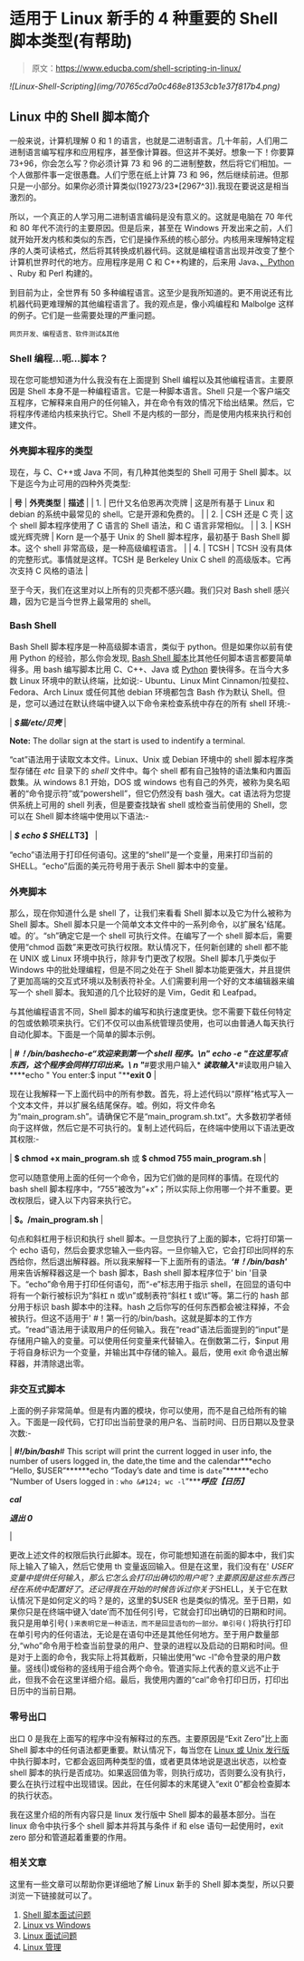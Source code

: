# 适用于 Linux 新手的 4 种重要的 Shell 脚本类型(有帮助)

> 原文：<https://www.educba.com/shell-scripting-in-linux/>

<address>![Linux-Shell-Scripting](img/70765cd7a0c468e81353cb1e37f817b4.png)



</address>

## Linux 中的 Shell 脚本简介

一般来说，计算机理解 0 和 1 的语言，也就是二进制语言。几十年前，人们用二进制语言编写程序和应用程序，甚至像计算器。但这并不美好。想象一下！你要算 73+96，你会怎么写？你必须计算 73 和 96 的二进制整数，然后将它们相加。一个人做那件事一定很愚蠢。人们宁愿在纸上计算 73 和 96，然后继续前进。但那只是一小部分。如果你必须计算类似(19273/23*[2967^3]).我现在要说这是相当激烈的。

所以，一个真正的人学习用二进制语言编码是没有意义的。这就是电脑在 70 年代和 80 年代不流行的主要原因。但是后来，甚至在 Windows 开发出来之前，人们就开始开发内核和类似的东西，它们是操作系统的核心部分。内核用来理解特定程序的人类可读格式，然后将其转换成机器代码。这就是编程语言出现并改变了整个计算机世界时代的地方。应用程序是用 C 和 C++构建的，后来用 Java、[、Python](https://www.educba.com/bash-shell-programming-with-python/ "Bash Shell Programming with Python") 、Ruby 和 Perl 构建的。

到目前为止，全世界有 50 多种编程语言。这至少是我所知道的。更不用说还有比机器代码更难理解的其他编程语言了。我的观点是，像小鸡编程和 Malbolge 这样的例子。它们是一些需要处理的严重问题。

<small>网页开发、编程语言、软件测试&其他</small>

### Shell 编程…呃…脚本？

现在您可能想知道为什么我没有在上面提到 Shell 编程以及其他编程语言。主要原因是 Shell 本身不是一种编程语言。它是一种脚本语言。Shell 只是一个客户端交互程序，它解释来自用户的任何输入，并在命令有效的情况下给出结果。然后，它将程序传递给内核来执行它。Shell 不是内核的一部分，而是使用内核来执行和创建文件。

### 外壳脚本程序的类型

现在，与 C、C++或 Java 不同，有几种其他类型的 Shell 可用于 Shell 脚本。以下是迄今为止可用的四种外壳类型:

| **号** | **外壳类型** | **描述** |
| 1. | 巴什又名伯恩再次壳牌 | 这是所有基于 Linux 和 debian 的系统中最常见的 shell。它是开源和免费的。 |
| 2. | CSH 还是 C 壳 | 这个 shell 脚本程序使用了 C 语言的 Shell 语法，和 C 语言非常相似。 |
| 3. | KSH 或光辉壳牌 | Korn 是一个基于 Unix 的 Shell 脚本程序，最初基于 Bash Shell 脚本。这个 shell 非常高级，是一种高级编程语言。 |
| 4. | TCSH | TCSH 没有具体的完整形式。事情就是这样。TCSH 是 Berkeley Unix C shell 的高级版本。它再次支持 C 风格的语法 |

至于今天，我们在这里对以上所有的贝壳都不感兴趣。我们只对 Bash shell 感兴趣，因为它是当今世界上最常用的 shell。

### Bash Shell

Bash Shell 脚本程序是一种高级脚本语言，类似于 python。但是如果你以前有使用 Python 的经验，那么你会发现, [Bash Shell 脚本](https://www.educba.com/shell-scripting-commands/)比其他任何脚本语言都要简单得多。用 bash 编写脚本比用 C、C++、Java 或 [Python](https://www.educba.com/software-development/courses/python-certification-course/ "Python Comprehensive Bundle Course") 要快得多。在当今大多数 Linux 环境中的默认终端，比如说:- Ubuntu、Linux Mint Cinnamon/拉斐拉、Fedora、Arch Linux 或任何其他 debian 环境都包含 Bash 作为默认 Shell。但是，您可以通过在默认终端中键入以下命令来检查系统中存在的所有 shell 环境:-

| ***$猫/etc/贝壳*** |

**Note:** The dollar sign at the start is used to indentify a terminal.

“cat”语法用于读取文本文件。Linux、Unix 或 Debian 环境中的 shell 脚本程序类型存储在 *etc* 目录下的 *shell* 文件中。每个 shell 都有自己独特的语法集和内置函数集。从 windows 8.1 开始，DOS 或 windows 也有自己的外壳，被称为臭名昭著的“命令提示符”或“powershell”，但它仍然没有 bash 强大。cat 语法将为您提供系统上可用的 shell 列表，但是要查找缺省 shell 或检查当前使用的 Shell，您可以在 Shell 脚本终端中使用以下语法:-

| ***$ echo $ SHELL*T3】** |

“echo”语法用于打印任何语句。这里的“shell”是一个变量，用来打印当前的 SHELL。“echo”后面的美元符号用于表示 Shell 脚本中的变量。

### 外壳脚本

那么，现在你知道什么是 shell 了，让我们来看看 Shell 脚本以及它为什么被称为 Shell 脚本。Shell 脚本只是一个简单文本文件中的一系列命令，以扩展名'结尾。嘘。的’。“sh”确定它是一个 shell 可执行文件。在编写了一个 shell 脚本后，需要使用“chmod 函数”来更改可执行权限。默认情况下，任何新创建的 shell 都不能在 UNIX 或 Linux 环境中执行，除非专门更改了权限。Shell 脚本几乎类似于 Windows 中的批处理编程，但是不同之处在于 Shell 脚本功能更强大，并且提供了更加高端的交互式环境以及制表符补全。人们需要利用一个好的文本编辑器来编写一个 shell 脚本。我知道的几个比较好的是 Vim，Gedit 和 Leafpad。

与其他编程语言不同，Shell 脚本的编写和执行速度更快。您不需要下载任何特定的包或依赖项来执行。它们不仅可以由系统管理员使用，也可以由普通人每天执行自动化脚本。下面是一个简单的脚本示例。

| ***#！/bin/bash*******echo-e“欢迎来到第一个 shell 程序。\n"*** ***echo -e "在这里写点东西，这个程序会同样打印出来。\ n "****#要求用户输入* ***读取输入****#读取用户输入****echo " You enter:$ input "******exit 0**** |

现在让我解释一下上面代码中的所有参数。首先，将上述代码以“原样”格式写入一个文本文件，并以扩展名结尾保存。嘘。例如，将文件命名为“main_program.sh”。请确保它不是“main_program.sh.txt”。大多数初学者倾向于这样做，然后它是不可执行的。复制上述代码后，在终端中使用以下语法更改其权限:-

| **$ chmod +x main_program.sh** 或 **$ chmod 755 main_program.sh** |

您可以随意使用上面的任何一个命令，因为它们做的是同样的事情。在现代的 bash shell 脚本程序中，“755”被改为“+x”；所以实际上你用哪一个并不重要。更改权限后，键入以下内容来执行它。

| **$。/main_program.sh** |

句点和斜杠用于标识和执行 shell 脚本。一旦您执行了上面的脚本，它将打印第一个 echo 语句，然后会要求您输入一些内容。一旦你输入它，它会打印出同样的东西给你，然后退出解释器。所以我来解释一下上面所有的语法。***‘#！/bin/bash'*** 用来告诉解释器这是一个 bash 脚本，Bash shell 脚本程序位于' bin '目录下。“echo”命令用于打印任何语句，而“-e”标志用于指示 shell，在回显的语句中将有一个新行被标识为“斜杠 n 或\n”或制表符“斜杠 t 或\t”等。第二行的 hash 部分用于标识 bash 脚本中的注释。hash 之后你写的任何东西都会被注释掉，不会被执行。但这不适用于' #！第一行的/bin/bash。这就是脚本的工作方式。“read”语法用于读取用户的任何输入。我在“read”语法后面提到的“input”是存储用户输入的变量。可以使用任何变量来代替输入。在倒数第二行，$input 用于将自身标识为一个变量，并输出其中存储的输入。最后，使用 exit 命令退出解释器，并清除退出零。

### 非交互式脚本

上面的例子非常简单。但是有内置的模块，你可以使用，而不是自己给所有的输入。下面是一段代码，它打印出当前登录的用户名、当前时间、日历日期以及登录次数:-

| ***#!/bin/bash***# This script will print the current logged in user info, the number of users logged in, the date,the time and the calendar***echo “Hello, $USER”******echo “Today’s date and time is `date`”******echo “Number of Users logged in : `who &#124; wc -l`”******呼应【日历】***

***cal***

***退出 0***

 |

更改上述文件的权限后执行此脚本。现在，你可能想知道在前面的脚本中，我们实际上输入了输入，然后它使用 th 变量返回输入。但是在这里，我们没有在' $USER '变量中提供任何输入，那么它怎么会打印出确切的用户呢？主要原因是这些东西已经在系统中配置好了。还记得我在开始的时候告诉过你关于$SHELL，关于它在默认情况下是如何定义的吗？是的，这里的$USER 也是类似的情况。至于日期，如果你只是在终端中键入‘date’而不加任何引号，它就会打印出确切的日期和时间。我只是用单引号( ` )来表明它是一种语法，而不是回显语句的一部分。单引号( ` )将执行打印在单引号内的任何语法，无论是在语句中还是其他任何地方。至于用户数量部分,“who”命令用于检查当前登录的用户、登录的进程以及启动的日期和时间。但是对于上面的命令，我实际上将其截断，只输出使用“wc -l”命令登录的用户数量。竖线(|)或俗称的竖线用于组合两个命令。管道实际上代表的意义远不止于此，但我不会在这里详细介绍。最后，我使用内置的“cal”命令打印日历，打印出日历中的当前日期。

### 零号出口

出口 0 是我在上面写的程序中没有解释过的东西。主要原因是“Exit Zero”比上面 Shell 脚本中的任何语法都更重要。默认情况下，每当您在 [Linux 或 Unix 发行版](https://www.educba.com/software-development/courses/linux-training-certification/ "Complete UNIX & Linux OS Fundamentals Training")中执行脚本时，它都会返回两种类型的值，或者更具体地说是退出状态，以检查 shell 脚本的执行是否成功。如果返回值为零，则执行成功，否则要么没有执行，要么在执行过程中出现错误。因此，在任何脚本的末尾键入“exit 0”都会检查脚本的执行状态。

我在这里介绍的所有内容只是 linux 发行版中 Shell 脚本的最基本部分。当在 linux 命令中执行多个 shell 脚本并将其与条件 if 和 else 语句一起使用时，exit zero 部分和管道起着重要的作用。

### 相关文章

这里有一些文章可以帮助你更详细地了解 Linux 新手的 Shell 脚本类型，所以只要浏览一下链接就可以了。

1.  [Shell 脚本面试问题](https://www.educba.com/shell-scripting-interview-questions/)
2.  [Linux vs Windows](https://www.educba.com/linux-vs-windows/)
3.  [Linux 面试问题](https://www.educba.com/linux-interview-questions/)
4.  [Linux 管理](https://www.educba.com/careers-in-linux-administration/)





